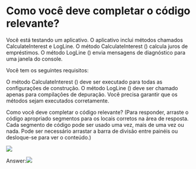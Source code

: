 ﻿Como você deve completar o código relevante?
==========================================

Você está testando um aplicativo. O aplicativo inclui métodos chamados CalculateInterest
e LogLine. O método CalculateInterest () calcula juros de empréstimos. O método LogLine ()
envia mensagens de diagnóstico para uma janela do console.

Você tem os seguintes requisitos:

O método CalculateInterest () deve ser executado para todas as configurações de construção.
O método LogLine () deve ser chamado apenas para compilações de depuração.
Você precisa garantir que os métodos sejam executados corretamente.

Como você deve completar o código relevante? (Para responder, arraste o código apropriado
segmentos para os locais corretos na área de resposta. Cada segmento de código pode ser usado
uma vez, mais de uma vez ou nada. Pode ser necessário arrastar a barra de divisão entre painéis ou
desloque-se para ver o conteúdo.)

[![](https://cdn.briefmenow.org/wp-content/uploads/70-483-v2/47.jpg)](https://cdn.briefmenow.org/wp-content/uploads/70-483-v2/47.jpg)

Answer:[![](https://cdn.briefmenow.org/wp-content/uploads/70-483-v2/48.jpg)](https://cdn.briefmenow.org/wp-content/uploads/70-483-v2/48.jpg)